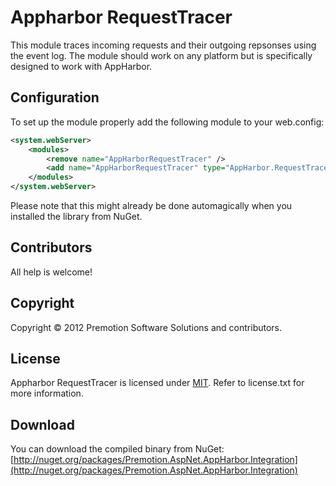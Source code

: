# Appharbor RequestTracer

This module traces incoming requests and their outgoing repsonses using the event log. The module should work on any platform but is specifically designed to work with AppHarbor.

## Configuration

To set up the module properly add the following module to your web.config:

```xml
<system.webServer>
	<modules>
		<remove name="AppHarborRequestTracer" />
		<add name="AppHarborRequestTracer" type="AppHarbor.RequestTracer.RequestLoggingModule, AppHarbor.RequestTracer" />
	</modules>
</system.webServer>
```

Please note that this might already be done automagically when you installed the library from NuGet.

## Contributors

All help is welcome!

## Copyright

Copyright © 2012 Premotion Software Solutions and contributors.

## License

Appharbor RequestTracer is licensed under [MIT](http://www.opensource.org/licenses/mit-license.php "Read more about the MIT license form"). Refer to license.txt for more information.

## Download
You can download the compiled binary from NuGet: [http://nuget.org/packages/Premotion.AspNet.AppHarbor.Integration](http://nuget.org/packages/Premotion.AspNet.AppHarbor.Integration)